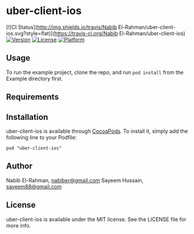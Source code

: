 # uber-client-ios

[![CI Status](http://img.shields.io/travis/Nabib El-Rahman/uber-client-ios.svg?style=flat)](https://travis-ci.org/Nabib El-Rahman/uber-client-ios)
[![Version](https://img.shields.io/cocoapods/v/uber-client-ios.svg?style=flat)](http://cocoadocs.org/docsets/uber-client-ios)
[![License](https://img.shields.io/cocoapods/l/uber-client-ios.svg?style=flat)](http://cocoadocs.org/docsets/uber-client-ios)
[![Platform](https://img.shields.io/cocoapods/p/uber-client-ios.svg?style=flat)](http://cocoadocs.org/docsets/uber-client-ios)

## Usage

To run the example project, clone the repo, and run `pod install` from the Example directory first.

## Requirements

## Installation

uber-client-ios is available through [CocoaPods](http://cocoapods.org). To install
it, simply add the following line to your Podfile:

    pod "uber-client-ios"

## Author

Nabib El-Rahman, nabiber@gmail.com
Sayeem Hussain, sayeem88@gmail.com

## License

uber-client-ios is available under the MIT license. See the LICENSE file for more info.

